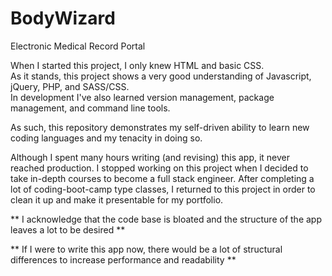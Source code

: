 # BodyWizard
Electronic Medical Record Portal

<p>
  When I started this project, I only knew HTML and basic CSS.<br>
  As it stands, this project shows a very good understanding of Javascript, jQuery, PHP, and SASS/CSS.<br>
  In development I've also learned version management, package management, and command line tools.<br>
</p>

As such, this repository demonstrates my self-driven ability to learn new coding languages and my tenacity in doing so.<br>

Although I spent many hours writing (and revising) this app, it never reached production. I stopped working on this project when I decided to take in-depth courses to become a full stack engineer. After completing a lot of coding-boot-camp type classes, I returned to this project in order to clean it up and make it presentable for my portfolio.<br>

<p>** I acknowledge that the code base is bloated and the structure of the app leaves a lot to be desired **</p>

<p>** If I were to write this app now, there would be a lot of structural differences to increase performance and readability **</p>
